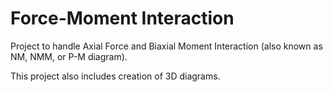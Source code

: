 # Force-Moment Interaction
Project to handle Axial Force and Biaxial Moment Interaction (also known as NM, NMM, or P-M diagram).

This project also includes creation of 3D diagrams.
